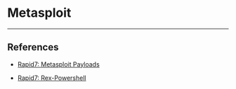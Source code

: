 # Metasploit

---
## References

- [Rapid7: Metasploit Payloads](https://github.com/rapid7/metasploit-payloads)

- [Rapid7: Rex-Powershell](https://github.com/rapid7/rex-powershell)